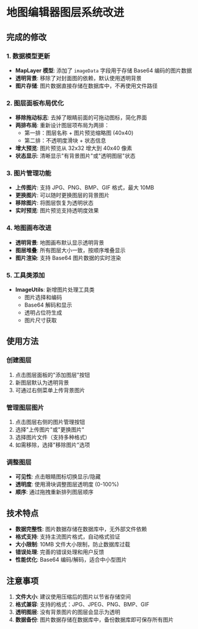 # 地图编辑器图层系统改进

## 完成的修改

### 1. 数据模型更新
- **MapLayer 模型**: 添加了 `imageData` 字段用于存储 Base64 编码的图片数据
- **透明背景**: 移除了对封面图的依赖，默认使用透明背景
- **图片存储**: 图片数据直接存储在数据库中，不再使用文件路径

### 2. 图层面板布局优化
- **移除拖动标志**: 去掉了眼睛前面的可拖动图标，简化界面
- **两排布局**: 重新设计图层项布局为两排：
  - 第一排：图层名称 + 图片预览缩略图 (40x40)
  - 第二排：不透明度滑块 + 状态信息
- **增大预览**: 图片预览从 32x32 增大到 40x40 像素
- **状态显示**: 清晰显示"有背景图片"或"透明图层"状态

### 3. 图片管理功能
- **上传图片**: 支持 JPG、PNG、BMP、GIF 格式，最大 10MB
- **更换图片**: 可以随时更换图层的背景图片
- **移除图片**: 将图层恢复为透明状态
- **实时预览**: 图片预览支持透明度效果

### 4. 地图画布改进
- **透明背景**: 地图画布默认显示透明背景
- **图层堆叠**: 所有图层大小一致，按顺序堆叠显示
- **图片渲染**: 支持 Base64 图片数据的实时渲染

### 5. 工具类添加
- **ImageUtils**: 新增图片处理工具类
  - 图片选择和编码
  - Base64 解码和显示
  - 透明占位符生成
  - 图片尺寸获取

## 使用方法

### 创建图层
1. 点击图层面板的"添加图层"按钮
2. 新图层默认为透明背景
3. 可通过右侧菜单上传背景图片

### 管理图层图片
1. 点击图层右侧的图片管理按钮
2. 选择"上传图片"或"更换图片"
3. 选择图片文件（支持多种格式）
4. 如需移除，选择"移除图片"选项

### 调整图层
- **可见性**: 点击眼睛图标切换显示/隐藏
- **透明度**: 使用滑块调整图层透明度 (0-100%)
- **顺序**: 通过拖拽重新排列图层顺序

## 技术特点

- **数据完整性**: 图片数据存储在数据库中，无外部文件依赖
- **格式支持**: 支持主流图片格式，自动格式验证
- **大小限制**: 10MB 文件大小限制，防止数据库过载
- **错误处理**: 完善的错误处理和用户反馈
- **性能优化**: Base64 编码/解码，适合中小型图片

## 注意事项

1. **文件大小**: 建议使用压缩后的图片以节省存储空间
2. **格式兼容**: 支持的格式：JPG、JPEG、PNG、BMP、GIF
3. **透明图层**: 没有背景图片的图层会显示为透明
4. **数据备份**: 图片数据存储在数据库中，备份数据库即可保存所有图片
